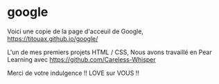 # google

Voici une copie de la page d'acceuil de Google, https://titouax.github.io/google/

L'un de mes premiers projets HTML / CSS, 
Nous avons travaillé en Pear Learning avec https://github.com/Careless-Whisper

Merci de votre indulgence !! LOVE sur VOUS !! 

